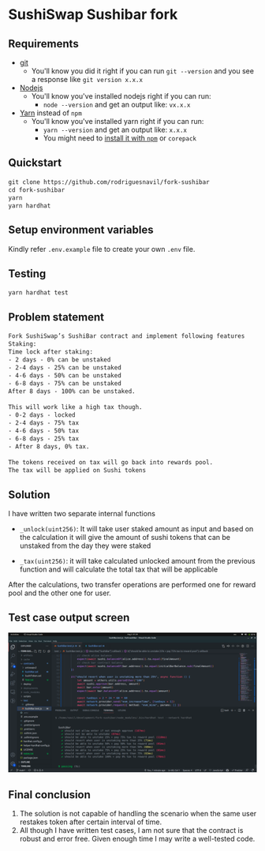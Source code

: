 # SushiSwap Sushibar fork
## Requirements

- [git](https://git-scm.com/book/en/v2/Getting-Started-Installing-Git)
  - You'll know you did it right if you can run `git --version` and you see a response like `git version x.x.x`
- [Nodejs](https://nodejs.org/en/)
  - You'll know you've installed nodejs right if you can run:
    - `node --version` and get an output like: `vx.x.x`
- [Yarn](https://yarnpkg.com/getting-started/install) instead of `npm`
  - You'll know you've installed yarn right if you can run:
    - `yarn --version` and get an output like: `x.x.x`
    - You might need to [install it with `npm`](https://classic.yarnpkg.com/lang/en/docs/install/) or `corepack`

## Quickstart

```
git clone https://github.com/rodriguesnavil/fork-sushibar
cd fork-sushibar
yarn
yarn hardhat
```
## Setup environment variables
Kindly refer ```.env.example``` file to create your own ```.env``` file.

## Testing

```
yarn hardhat test
```

## Problem statement
```
Fork SushiSwap’s SushiBar contract and implement following features Staking:
Time lock after staking:
- 2 days - 0% can be unstaked
- 2-4 days - 25% can be unstaked
- 4-6 days - 50% can be unstaked
- 6-8 days - 75% can be unstaked
After 8 days - 100% can be unstaked.

This will work like a high tax though.
- 0-2 days - locked
- 2-4 days - 75% tax
- 4-6 days - 50% tax
- 6-8 days - 25% tax
- After 8 days, 0% tax.

The tokens received on tax will go back into rewards pool.
The tax will be applied on Sushi tokens
```

## Solution
I have written two separate internal functions
- ```_unlock(uint256)```: It will take user staked amount as input and based on the calculation it will give the amount of sushi tokens that can be unstaked from the day they were staked

- ```_tax(uint256)```: it will take calculated unlocked amount from the previous function and will calculate the total tax that will be applicable

After the calculations, two transfer operations are performed one for reward pool and the other one for user.

## Test case output screen
![SushiBarStaking](docs/test-cases.png)

## Final conclusion
1. The solution is not capable of handling the scenario when the same user restakes token after certain interval of time. 
2. All though I have written test cases, I am not sure that the contract is robust and error free. Given enough time I may write a well-tested code.

